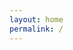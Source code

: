 ```yaml
---
layout: home
permalink: /
---
```


<!-- <img src="https://gravatar.com/userimage/112193893/b2ad78d9e7e06b7ac9487b0acaeb1f17.jpeg?size=256" width='150px' style='margin-bottom:20px;'/> -->

<!-- Hey 👋,

I am Vishal. Consider me a science nerd, who loves to build projects that intrigue his curiosity 🔮.

My core interest lies in computers and deep tech. I also have a knack for design, music, art, and literature.

Right after college, I went ahead to start India's First Developer Marketing Agency - [Sarg](https://sarg.io/), through which I helped some of the renowned DevTools startups reach their audience organically.

I completed my graduation from [🇮🇳 Indian Institute of Information Technology Ranchi](https://iiitranchi.ac.in/) in 2022, where I spent most of my time contributing to open-source projects and participating in coding contests. For a short while, I worked at [Zeotap](https://zeotap.com/) as a Data Engineer Intern and learned a lot about startups.

Currently, I am working on my new project, [Harmony](https://harmony.framer.wiki). Which is like GitHub for People Facing teams.

When I'm not building stuff, I am playing the piano or reading anything from poetry to quantum physics. -->
